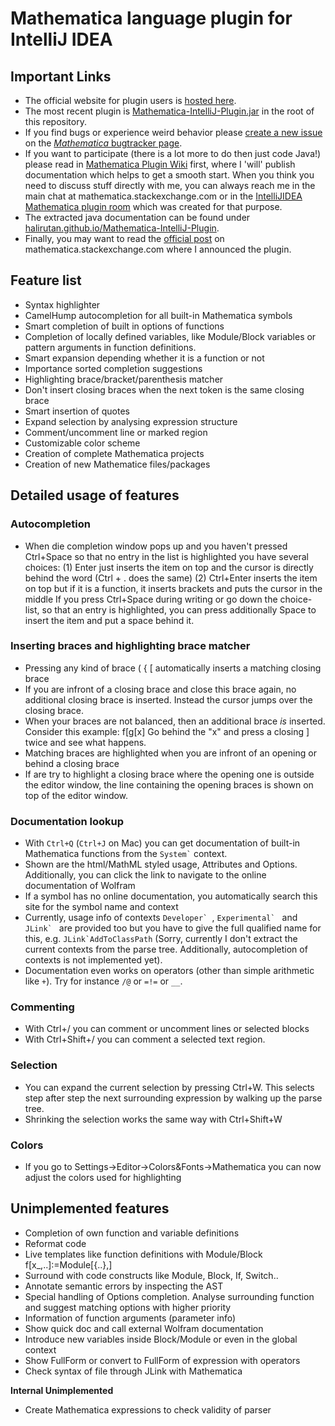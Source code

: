 Mathematica language plugin for IntelliJ IDEA
=============================================

Important Links
---------------

- The official website for plugin users is [hosted here](http://halirutan.de/start).
- The most recent plugin is [Mathematica-IntelliJ-Plugin.jar](https://github.com/halirutan/Mathematica-IntelliJ-Plugin/raw/master/Mathematica-IntelliJ-Plugin.jar)
  in the root of this repository.
- If you find bugs or experience weird behavior please [create a new issue](http://halirutan.myjetbrains.com/youtrack/issues#newissue=yes)
  on the [*Mathematica* bugtracker page](http://halirutan.myjetbrains.com/youtrack/issues/MMAP).
- If you want to participate (there is a lot more to do then just code Java!) please read in [Mathematica Plugin Wiki](https://github.com/halirutan/Mathematica-IntelliJ-Plugin/wiki)
  first, where I 'will' publish documentation which helps to get a smooth start. When you think you need to discuss stuff directly with
  me, you can always reach me in the main chat at mathematica.stackexchange.com or in the
  [IntelliJIDEA Mathematica plugin room](http://chat.stackexchange.com/rooms/8636/intellijidea-plugin-for-mathematica) which
  was created for that purpose.
- The extracted java documentation can be found under [halirutan.github.io/Mathematica-IntelliJ-Plugin](http://halirutan.github.io/Mathematica-IntelliJ-Plugin/).
- Finally, you may want to read the [official post](http://mathematica.stackexchange.com/q/24556/187) on mathematica.stackexchange.com
  where I announced the plugin.



Feature list
------------

- Syntax highlighter
- CamelHump autocompletion for all built-in Mathematica symbols
- Smart completion of built in options of functions
- Completion of locally defined variables, like Module/Block variables or pattern arguments in function definitions.
- Smart expansion depending whether it is a function or not
- Importance sorted completion suggestions
- Highlighting brace/bracket/parenthesis matcher
- Don't insert closing braces when the next token is the same closing brace
- Smart insertion of quotes
- Expand selection by analysing expression structure
- Comment/uncomment line or marked region
- Customizable color scheme
- Creation of complete Mathematica projects
- Creation of new Mathematice files/packages

Detailed usage of features
--------------------------

### Autocompletion

- When die completion window pops up and you haven't pressed Ctrl+Space so that no entry in the list is highlighted
  you have several choices:
	(1) Enter just inserts the item on top and the cursor is directly behind the word (Ctrl + . does the same)
	(2) Ctrl+Enter inserts the item on top but if it is a function, it inserts brackets and puts the cursor in the middle
  If you press Ctrl+Space during writing or go down the choice-list, so that an entry is highlighted, you can press
  additionally Space to insert the item and put a space behind it.

### Inserting braces and highlighting brace matcher

- Pressing any kind of brace ( { [ automatically inserts a matching closing brace
- If you are infront of a closing brace and close this brace again, no additional closing brace is inserted. Instead
  the cursor jumps over the closing brace.
- When your braces are not balanced, then an additional brace *is* inserted. Consider this example: f[g[x]
  Go behind the "x" and press a closing ] twice and see what happens.
- Matching braces are highlighted when you are infront of an opening or behind a closing brace
- If are try to highlight a closing brace where the opening one is outside the editor window, the line containing the
  opening braces is shown on top of the editor window.

### Documentation lookup

- With `Ctrl+Q` (`Ctrl+J` on Mac) you can get documentation of built-in Mathematica functions from the
  <code>System`</code> context.
- Shown are the html/MathML styled usage, Attributes and Options. Additionally, you can click the link to navigate to
  the online documentation of Wolfram
- If a symbol has no online documentation, you automatically search this site for the symbol name and context
- Currently, usage info of contexts ``Developer` ``, ``Experimental` `` and ``JLink` ``
  are provided too but you have to give the full qualified name for this, e.g. ``JLink`AddToClassPath``
  (Sorry, currently I don't extract the current contexts from the parse tree. Additionally, autocompletion of contexts is not implemented yet).
- Documentation even works on operators (other than simple arithmetic like `+`).
  Try for instance `/@` or `=!=` or `__`.
### Commenting

- With Ctrl+/ you can comment or uncomment lines or selected blocks
- With Ctrl+Shift+/ you can comment a selected text region.

### Selection

- You can expand the current selection by pressing Ctrl+W. This selects step after step the next surrounding expression
  by walking up the parse tree.
- Shrinking the selection works the same way with Ctrl+Shift+W

### Colors

- If you go to Settings->Editor->Colors&Fonts->Mathematica you can now adjust the colors used for highlighting


Unimplemented features
----------------------

- Completion of own function and variable definitions
- Reformat code
- Live templates like function definitions with Module/Block f[x_,..]:=Module[{..},]
- Surround with code constructs like Module, Block, If, Switch..
- Annotate semantic errors by inspecting the AST
- Special handling of Options completion. Analyse surrounding function and suggest matching options with higher priority
- Information of function arguments (parameter info)
- Show quick doc and call external Wolfram documentation
- Introduce new variables inside Block/Module or even in the global context
- Show FullForm or convert to FullForm of expression with operators
- Check syntax of file through JLink with Mathematica


**Internal Unimplemented**

- Create Mathematica expressions to check validity of parser

